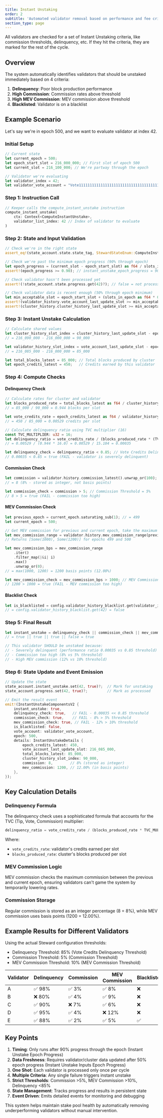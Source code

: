 ```yaml
---
title: Instant Unstaking
order: 2
subtitle: 'Automated validator removal based on performance and fee criteria'
section_type: page
---
```


All validators are checked for a set of Instant Unstaking criteria, like commission thresholds, delinquency, etc. If they hit the criteria, they are marked for the rest of the cycle.

## Overview

The system automatically identifies validators that should be unstaked immediately based on 4 criteria:

1. **Delinquency**: Poor block production performance
2. **High Commission**: Commission rates above threshold
3. **High MEV Commission**: MEV commission above threshold
4. **Blacklisted**: Validator is on a blacklist

## Example Scenario

Let's say we're in epoch 500, and we want to evaluate validator at index 42.

### Initial Setup

```rust
// Current state
let current_epoch = 500;
let epoch_start_slot = 216_000_000; // First slot of epoch 500
let current_slot = 216_100_000; // We're partway through the epoch

// Validator we're evaluating
let validator_index = 42;
let validator_vote_account = "Vote111111111111111111111111111111111111111";
```

### Step 1: Instruction Call

```rust
// Keeper calls the compute_instant_unstake instruction
compute_instant_unstake(
    ctx: Context<ComputeInstantUnstake>,
    validator_list_index: 42 // Index of validator to evaluate
)
```

### Step 2: State and Input Validation

```rust
// Check we're in the right state
assert_eq!(state_account.state.state_tag, StewardStateEnum::ComputeInstantUnstake);

// Check we're past the minimum epoch progress (90% through epoch)
let epoch_progress = (current_slot - epoch_start_slot) as f64 / slots_in_epoch as f64;
assert!(epoch_progress >= 0.90); // instant_unstake_epoch_progress = 90%

// Check validator hasn't been processed yet
assert!(!state_account.state.progress.get(42)?); // false = not processed

// Check validator data is recent enough (50% through epoch minimum)
let min_acceptable_slot = epoch_start_slot + (slots_in_epoch as f64 * 0.50).round() as u64;
assert!(validator_history.vote_account_last_update_slot >= min_acceptable_slot);
assert!(cluster_history.cluster_history_last_update_slot >= min_acceptable_slot);
```

### Step 3: Instant Unstake Calculation

```rust
// Calculate shared values
let cluster_history_slot_index = cluster_history_last_update_slot - epoch_start_slot;
// = 216_090_000 - 216_000_000 = 90_000

let validator_history_slot_index = vote_account_last_update_slot - epoch_start_slot;
// = 216_085_000 - 216_000_000 = 85_000

let total_blocks_latest = 85_000; // Total blocks produced by cluster
let epoch_credits_latest = 450;   // Credits earned by this validator
```

### Step 4: Compute Checks

#### Delinquency Check

```rust
// Calculate rates for cluster and validator
let blocks_produced_rate = total_blocks_latest as f64 / cluster_history_slot_index as f64;
// = 85_000 / 90_000 = 0.944 blocks per slot

let vote_credits_rate = epoch_credits_latest as f64 / validator_history_slot_index as f64;
// = 450 / 85_000 = 0.00529 credits per slot

// Calculate delinquency ratio using TVC multiplier (16)
const TVC_MULTIPLIER: u32 = 16;
let delinquency_ratio = vote_credits_rate / (blocks_produced_rate * (TVC_MULTIPLIER as f64));
// = 0.00529 / (0.944 * 16.0) = 0.00529 / 15.104 = 0.00035

let delinquency_check = delinquency_ratio < 0.85; // Vote Credits Delinquency Threshold = 85%
// 0.00035 < 0.85 = true (FAIL - validator is severely delinquent)
```

#### Commission Check

```rust
let commission = validator.history.commission_latest().unwrap_or(100); // COMMISSION_MAX = 100%
// = 8 (8% - stored as integer, not basis points)

let commission_check = commission > 5; // Commission Threshold = 5%
// 8 > 5 = true (FAIL - commission too high)
```

#### MEV Commission Check

```rust
let previous_epoch = current_epoch.saturating_sub(1); // = 499
let current_epoch = 500;

// Get MEV commission for previous and current epoch, take the maximum
let mev_commission_range = validator.history.mev_commission_range(previous_epoch, current_epoch);
// Returns [Some(1000), Some(1200)] for epochs 499 and 500

let mev_commission_bps = mev_commission_range
    .iter()
    .filter_map(|&i| i)
    .max()
    .unwrap_or(0);
// = max(1000, 1200) = 1200 basis points (12.00%)

let mev_commission_check = mev_commission_bps > 1000; // MEV Commission Threshold = 10%
// 1200 > 1000 = true (FAIL - MEV commission too high)
```

#### Blacklist Check

```rust
let is_blacklisted = config.validator_history_blacklist.get(validator_index)?;
// = config.validator_history_blacklist.get(42) = false
```

### Step 5: Final Result

```rust
let instant_unstake = delinquency_check || commission_check || mev_commission_check || is_blacklisted;
// = true || true || true || false = true

// This validator SHOULD be unstaked because:
// - Severely delinquent (performance ratio 0.00035 vs 0.85 threshold)
// - Commission too high (8% vs 5% threshold)  
// - High MEV commission (12% vs 10% threshold)
```

### Step 6: State Update and Event Emission

```rust
// Update the state
state_account.instant_unstake.set(42, true)?;  // Mark for unstaking
state_account.progress.set(42, true)?;         // Mark as processed

// Emit the result event
emit!(InstantUnstakeComponentsV2 {
    instant_unstake: true,
    delinquency_check: true,   // FAIL - 0.00035 << 0.85 threshold
    commission_check: true,    // FAIL - 8% > 5% threshold
    mev_commission_check: true, // FAIL - 12% > 10% threshold
    is_blacklisted: false,
    vote_account: validator_vote_account,
    epoch: 500,
    details: InstantUnstakeDetails {
        epoch_credits_latest: 450,
        vote_account_last_update_slot: 216_085_000,
        total_blocks_latest: 85_000,
        cluster_history_slot_index: 90_000,
        commission: 8,        // 8% (stored as integer)
        mev_commission: 1200, // 12.00% (in basis points)
    },
});
```

## Key Calculation Details

### Delinquency Formula

The delinquency check uses a sophisticated formula that accounts for the TVC (Tip, Vote, Commission) multiplier:


```rust
delinquency_ratio = vote_credits_rate / (blocks_produced_rate * TVC_MULTIPLIER)
```

Where:

- `vote_credits_rate`: validator's credits earned per slot
- `blocks_produced_rate`: cluster's blocks produced per slot

### MEV Commission Logic

MEV commission checks the maximum commission between the previous and current epoch, ensuring validators can't game the system by temporarily lowering rates.

### Commission Storage

Regular commission is stored as an integer percentage (8 = 8%), while MEV commission uses basis points (1200 = 12.00%).

## Example Results for Different Validators

Using the actual Steward configuration thresholds:

- Delinquency Threshold: 85% (Vote Credits Delinquency Threshold)
- Commission Threshold: 5% (Commission Threshold)
- MEV Commission Threshold: 10% (MEV Commission Threshold)


| Validator | Delinquency | Commission | MEV Commission | Blacklisted | Result |
|-----------|-------------|------------|----------------|-------------|---------|
| A         | ✅ 98%      | ✅ 3%      | ✅ 8%          | ❌          | Keep    |
| B         | ❌ 80%      | ✅ 4%      | ✅ 9%          | ❌          | Unstake |
| C         | ✅ 90%      | ❌ 7%      | ✅ 6%          | ❌          | Unstake |
| D         | ✅ 95%      | ✅ 4%      | ❌ 12%         | ❌          | Unstake |
| E         | ✅ 88%      | ✅ 2%      | ✅ 5%          | ✅          | Unstake |

## Key Points

1. **Timing**: Only runs after 90% progress through the epoch (Instant Unstake Epoch Progress)
2. **Data Freshness**: Requires validator/cluster data updated after 50% epoch progress (Instant Unstake Inputs Epoch Progress)
3. **One Shot**: Each validator is processed only once per cycle
4. **Multiple Criteria**: Any single failure triggers instant unstake
5. **Strict Thresholds**: Commission >5%, MEV Commission >10%, Delinquency <85%
6. **State Management**: Tracks progress and results in persistent state
7. **Event Driven**: Emits detailed events for monitoring and debugging

This system helps maintain stake pool health by automatically removing underperforming validators without manual intervention.

